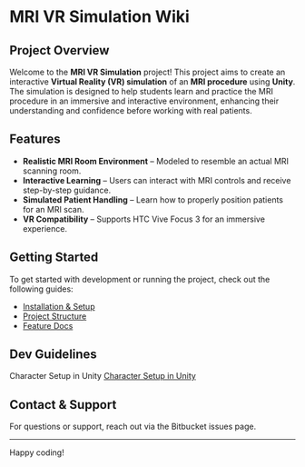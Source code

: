 # MRI VR Simulation Wiki

## Project Overview

Welcome to the **MRI VR Simulation** project! This project aims to create an interactive **Virtual Reality (VR) simulation** of an **MRI procedure** using **Unity**. The simulation is designed to help students learn and practice the MRI procedure in an immersive and interactive environment, enhancing their understanding and confidence before working with real patients.

## Features
- **Realistic MRI Room Environment** – Modeled to resemble an actual MRI scanning room.
- **Interactive Learning** – Users can interact with MRI controls and receive step-by-step guidance.
- **Simulated Patient Handling** – Learn how to properly position patients for an MRI scan.
- **VR Compatibility** – Supports HTC Vive Focus 3 for an immersive experience.

## Getting Started
To get started with development or running the project, check out the following guides:

- [Installation & Setup](https://bitbucket.org/vie_bcit/mri-vr-room4/wiki/Installation)
- [Project Structure](https://bitbucket.org/vie_bcit/mri-vr-room4/wiki/Structure)
- [Feature Docs](https://bitbucket.org/vie_bcit/mri-vr-room4/wiki/Features)

## Dev Guidelines
Character Setup in Unity
[Character Setup in Unity](https://bitbucket.org/vie_bcit/mri-vr-room4/wiki/Unity%20setup:%20Character)


## Contact & Support
For questions or support, reach out via the Bitbucket issues page.

---

Happy coding!
